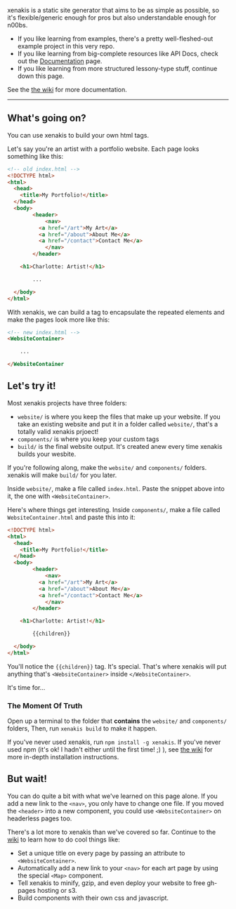 xenakis is a static site generator that aims to be as simple as possible, so it's flexible/generic enough for pros but also understandable enough for n00bs.

- If you like learning from examples, there's a pretty well-fleshed-out example project in this very repo. 
- If you like learning from big-complete resources like API Docs, check out the [Documentation](https://github.com/amonks/xenakis/wiki/Documentation) page.
- If you like learning from more structured lessony-type stuff, continue down this page.

See the [the wiki](https://github.com/amonks/xenakis/wiki) for more documentation.

* * *

## What's going on?

You can use xenakis to build your own html tags. 

Let's say you're an artist with a portfolio website. Each page looks something like this:

```html
<!-- old index.html -->
<!DOCTYPE html>
<html>
  <head>
    <title>My Portfolio!</title>
  </head>
  <body>
		<header>
			<nav>
    	  <a href="/art">My Art</a>
    	  <a href="/about">About Me</a>
    	  <a href="/contact">Contact Me</a>
			</nav>
		</header>

    <h1>Charlotte: Artist!</h1>

		...

  </body>
</html>
```

With xenakis, we can build a tag to encapsulate the repeated elements and make the pages look more like this:

```html
<!-- new index.html -->
<WebsiteContainer>

	...

</WebsiteContainer
```

## Let's try it!

Most xenakis projects have three folders:

- `website/` is where you keep the files that make up your website. If you take an existing website and put it in a folder called `website/`, that's a totally valid xenakis prjoect!
- `components/` is where you keep your custom tags
- `build/` is the final website output. It's created anew every time xenakis builds your wesbite. 

If you're following along, make the `website/` and `components/` folders. xenakis will make `build/` for you later.

Inside `website/`, make a file called `index.html`. Paste the snippet above into it, the one with `<WebsiteContainer>`.

Here's where things get interesting. Inside `components/`, make a file called `WebsiteContainer.html` and paste this into it:

```html
<!DOCTYPE html>
<html>
  <head>
    <title>My Portfolio!</title>
  </head>
  <body>
		<header>
			<nav>
    	  <a href="/art">My Art</a>
    	  <a href="/about">About Me</a>
    	  <a href="/contact">Contact Me</a>
			</nav>
		</header>

    <h1>Charlotte: Artist!</h1>

		{{children}}

  </body>
</html>
```

You'll notice the `{{children}}` tag. It's special. That's where xenakis will put anything that's `<WebsiteContainer>` inside `</WebsiteContainer>`.

It's time for...

### The Moment Of Truth

Open up a terminal to the folder that **contains** the `website/` and `components/` folders, Then, run `xenakis build` to make it happen.

If you've never used xenakis, run `npm install -g xenakis`. If you've never used npm (it's ok! I hadn't either until the first time! ;) ), see [the wiki](https://github.com/amonks/xenakis/wiki) for more in-depth installation instructions.

## But wait!

You can do quite a bit with what we've learned on this page alone. If you add a new link to the `<nav>`, you only have to change one file. If you moved the `<header>` into a new component, you could use `<WebsiteContainer>` on headerless pages too. 

There's a lot more to xenakis than we've covered so far. Continue to the [wiki](https://github.com/amonks/xenakis/wiki) to learn how to do cool things like:

- Set a unique title on every page by passing an attribute to `<WebsiteContainer>`.
- Automatically add a new link to your `<nav>` for each art page by using the special `<Map>` component.
- Tell xenakis to minify, gzip, and even deploy your website to free gh-pages hosting or s3.
- Build components with their own css and javascript.
